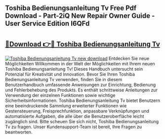 ## Toshiba Bedienungsanleitung Tv Free Pdf Download - Part-2iQ New Repair Owner Guide - User Service Edition I6QFd

# <h2><a href="http://df52wxy.blite.top/?on=Toshiba+Bedienungsanleitung+Tv">🔗Download 👉🔴 Toshiba Bedienungsanleitung Tv</a></h2>

[![Toshiba Bedienungsanleitung Tv new download](https://i.imgur.com/lujVjoI.png)](http://df52wxy.blite.top/?on=Toshiba+Bedienungsanleitung+Tv)
Entdecken Sie neue Möglichkeiten Willkommen in der Welt der Möglichkeiten mit Ihrem neuen Toshiba Bedienungsanleitung Tv! Dieses Handbuch untersucht sein Potenzial für Kreativität und Innovation. Bevor Sie Ihren Toshiba Bedienungsanleitung Tv verwenden, finden Sie in diesem Benutzerhandbuch umfassende Anweisungen zur Einrichtung, Bedienung und Fehlerbehebung des Produkts. Es enthält schrittweise Anleitungen zur Verwendung der einzelnen Funktionen sowie wichtige Sicherheitsinformationen. Toshiba Bedienungsanleitung Tv bietet Benutzern eine beeindruckende Sammlung erweiterter Funktionen wie Gestensteuerung, Freisprechfunktion, anpassbare Verknüpfungen und automatisierte Aufgaben, die alle über die Benutzeroberfläche leicht zugänglich sind. Bitte scheuen Sie sich nicht, Toshiba Bedienungsanleitung Tv zu fragen. Unser Kundensupport-Team ist bereit, Ihre Fragen zu beantworten.
